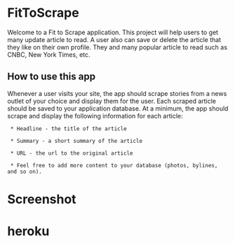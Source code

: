 # FitToScrape

Welcome to a Fit to Scrape application. This project will help users to get many update article to read. A user also can save or delete the article that they like on their own profile. They and many popular article to read such as CNBC, New York Times, etc.


## How to use this app
 
Whenever a user visits your site, the app should scrape stories from a news outlet of your choice and display them for the user. Each scraped article should be saved to your application database. At a minimum, the app should scrape and display the following information for each article:

     * Headline - the title of the article

     * Summary - a short summary of the article

     * URL - the url to the original article

     * Feel free to add more content to your database (photos, bylines, and so on).

# Screenshot
# heroku
